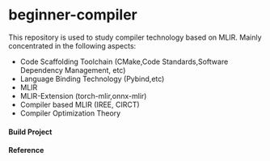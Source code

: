 # beginner-compiler
This repository is used to study compiler technology based on MLIR. Mainly concentrated in the following aspects:

- Code Scaffolding Toolchain (CMake,Code Standards,Software Dependency Management, etc)
- Language Binding Technology (Pybind,etc)
- MLIR 
- MLIR-Extension (torch-mlir,onnx-mlir)
- Compiler based MLIR (IREE, CIRCT)
- Compiler Optimization Theory

#### Build Project

#### Reference